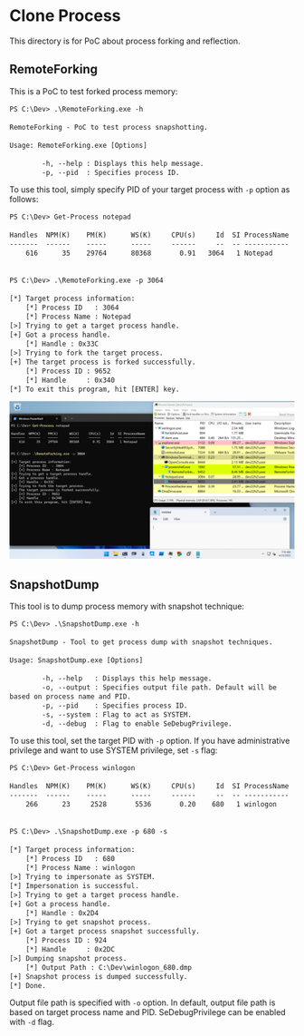 # Clone Process

This directory is for PoC about process forking and reflection.

## RemoteForking

This is a PoC to test forked process memory:

```
PS C:\Dev> .\RemoteForking.exe -h

RemoteForking - PoC to test process snapshotting.

Usage: RemoteForking.exe [Options]

        -h, --help : Displays this help message.
        -p, --pid  : Specifies process ID.
```

To use this tool, simply specify PID of your target process with `-p` option as follows:

```
PS C:\Dev> Get-Process notepad

Handles  NPM(K)    PM(K)      WS(K)     CPU(s)     Id  SI ProcessName
-------  ------    -----      -----     ------     --  -- -----------
    616      35    29764      80368       0.91   3064   1 Notepad


PS C:\Dev> .\RemoteForking.exe -p 3064

[*] Target process information:
    [*] Process ID   : 3064
    [*] Process Name : Notepad
[>] Trying to get a target process handle.
[+] Got a process handle.
    [*] Handle : 0x33C
[>] Trying to fork the target process.
[+] The target process is forked successfully.
    [*] Process ID : 9652
    [*] Handle     : 0x340
[*] To exit this program, hit [ENTER] key.
```

![](./figures/RemoteForking.png)


## SnapshotDump

This tool is to dump process memory with snapshot technique:

```
PS C:\Dev> .\SnapshotDump.exe -h

SnapshotDump - Tool to get process dump with snapshot techniques.

Usage: SnapshotDump.exe [Options]

        -h, --help   : Displays this help message.
        -o, --output : Specifies output file path. Default will be based on process name and PID.
        -p, --pid    : Specifies process ID.
        -s, --system : Flag to act as SYSTEM.
        -d, --debug  : Flag to enable SeDebugPrivilege.
```

To use this tool, set the target PID with `-p` option.
If you have administrative privilege and want to use SYSTEM privilege, set `-s` flag:

```
PS C:\Dev> Get-Process winlogon

Handles  NPM(K)    PM(K)      WS(K)     CPU(s)     Id  SI ProcessName
-------  ------    -----      -----     ------     --  -- -----------
    266      23     2528       5536       0.20    680   1 winlogon


PS C:\Dev> .\SnapshotDump.exe -p 680 -s

[*] Target process information:
    [*] Process ID   : 680
    [*] Process Name : winlogon
[>] Trying to impersonate as SYSTEM.
[*] Impersonation is successful.
[>] Trying to get a target process handle.
[+] Got a process handle.
    [*] Handle : 0x2D4
[>] Trying to get snapshot process.
[+] Got a target process snapshot successfully.
    [*] Process ID : 924
    [*] Handle     : 0x2DC
[>] Dumping snapshot process.
    [*] Output Path : C:\Dev\winlogon_680.dmp
[+] Snapshot process is dumped successfully.
[*] Done.
```

Output file path is specified with `-o` option.
In default, output file path is based on target process name and PID.
SeDebugPrivilege can be enabled with `-d` flag.